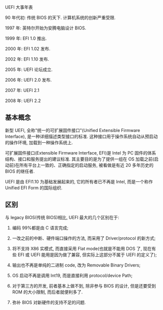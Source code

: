 UEFI 大事年表

90 年代初: 传统 BIOS 的天下. 计算机系统的创新严重受限.

1997 年: 英特尔开始为安腾电脑设计 BIOS.

1999 年: EFI 1.0 推出.

2000 年: EFI 1.02 发布.

2002 年: EFI 1.10 发布.

2005 年: UEFI 论坛成立.

2006 年: UEFI 2.0 发布.

2007 年: UEFI 2.1

2008 年: UEFI 2.2

## 基本概念

新型 UEFI, 全称"统一的可扩展固件接口"(Unified Extensible Firmware Interface), 是一种详细描述类型接口的标准. 这种接口用于操作系统自动从预启动的操作环境, 加载到一种操作系统上.

可扩展固件接口(Extensible Firmware Interface, EFI)是 Intel 为 PC 固件的体系结构、接口和服务提出的建议标准. 其主要目的是为了提供一组在 OS 加载之前(启动前)在所有平台上一致的、正确指定的启动服务, 被看做是有近 20 多年历史的 BIOS 的继任者.

UEFI 是由 EFI1.10 为基础发展起来的, 它的所有者已不再是 Intel, 而是一个称作 Unified EFI Form 的国际组织.

## 区别

与 legacy BIOS(传统 BIOS)相比, UEFI 最大的几个区别在于:
1. 编码 99%都是由 C 语言完成;

2. 一改之前的中断、硬件端口操作的方法, 而采用了 Driver/protocol 的新方式;

3. 将不支持 X86 实模式, 而直接采用 Flat mode(也就是不能用 DOS 了, 现在有些 EFI 或 UEFI 能用是因为做了兼容, 但实际上这部分不属于 UEFI 的定义了);

4. 输出也不再是单纯的二进制 code, 改为 Removable Binary Drivers;

5. OS 启动不再是调用 Int19, 而是直接利用 protocol/device Path;

6. 对于第三方的开发, 前者基本上做不到, 除非参与 BIOS 的设计, 但是还要受到 ROM 的大小限制, 而后者就便利多了.

7. 弥补 BIOS 对新硬件的支持不足的问题.
